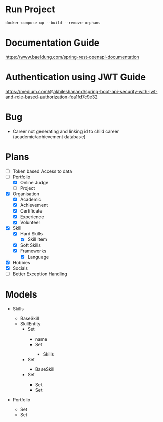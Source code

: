 # Run Project

`docker-compose up --build --remove-orphans`

# Documentation Guide

https://www.baeldung.com/spring-rest-openapi-documentation

# Authentication using JWT Guide

https://medium.com/@akhileshanand/spring-boot-api-security-with-jwt-and-role-based-authorization-fea1fd7c9e32

# Bug

- Career not generating and linking id to child career (academic/achievement database)

# Plans

- [ ] Token based Access to data
- [ ] Portfolio
  - [x] Online Judge
  - [ ] Project
- [x] Organisation
  - [x] Academic
  - [x] Achievement
  - [x] Certificate
  - [x] Experience
  - [x] Volunteer
- [x] Skill
  - [x] Hard Skills
    - [x] Skill Item
  - [x] Soft Skills
  - [x] Frameworks
    - [x] Language
- [x] Hobbies
- [x] Socials
- [ ] Better Exception Handling

# Models

- Skills
  - BaseSkill
  - SkillEntity
    - Set<SkillHard>
      - name
      - Set<SkillItem>
        - Skills
    - Set<SkillSoft>
      - BaseSkill
    - Set<SkillFramework>
      - Set<SkillLanguage>
      - Set<SkillLibrary>

- Portfolio
  - Set<OnlineJudge>
  - Set<Project>